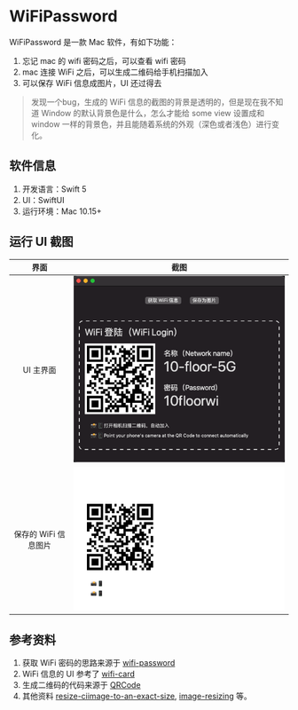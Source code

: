 # WiFiPassword

WiFiPassword 是一款 Mac 软件，有如下功能：

1. 忘记 mac 的 wifi 密码之后，可以查看 wifi 密码
2. mac 连接 WiFi 之后，可以生成二维码给手机扫描加入
3. 可以保存 WiFi 信息成图片，UI 还过得去

> 发现一个bug，生成的 WiFi 信息的截图的背景是透明的，但是现在我不知道 Window 的默认背景色是什么，怎么才能给 some view 设置成和 window 一样的背景色，并且能随着系统的外观（深色或者浅色）进行变化。

## 软件信息

1. 开发语言：Swift 5
1. UI：SwiftUI
1. 运行环境：Mac 10.15+

## 运行 UI 截图

| 界面 | 截图 |
| :---: | :---: |
| UI 主界面 | ![](Images/main.jpg) | 
| 保存的 WiFi 信息图片 | ![](Images/wifi_info.jpg) |

## 参考资料

1. 获取 WiFi 密码的思路来源于 [wifi-password](https://github.com/sdushantha/wifi-password)
2. WiFi 信息的 UI 参考了 [wifi-card](https://github.com/bndw/wifi-card)
3. 生成二维码的代码来源于 [QRCode]( https://github.com/aschuch/QRCode)
1. 其他资料 [resize-ciimage-to-an-exact-size](https://stackoverflow.com/questions/61589783/resize-ciimage-to-an-exact-size), [image-resizing](https://nshipster.com/image-resizing/) 等。
 
